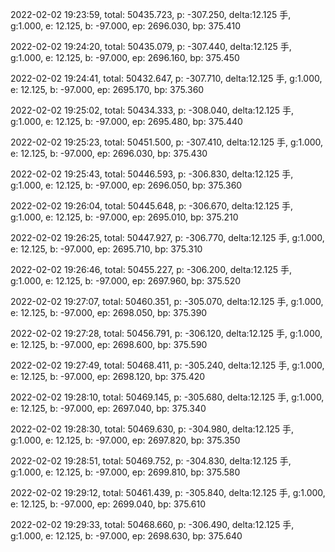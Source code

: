 2022-02-02 19:23:59, total: 50435.723, p: -307.250, delta:12.125 手, g:1.000, e: 12.125, b: -97.000, ep: 2696.030, bp: 375.410

2022-02-02 19:24:20, total: 50435.079, p: -307.440, delta:12.125 手, g:1.000, e: 12.125, b: -97.000, ep: 2696.160, bp: 375.450

2022-02-02 19:24:41, total: 50432.647, p: -307.710, delta:12.125 手, g:1.000, e: 12.125, b: -97.000, ep: 2695.170, bp: 375.360

2022-02-02 19:25:02, total: 50434.333, p: -308.040, delta:12.125 手, g:1.000, e: 12.125, b: -97.000, ep: 2695.480, bp: 375.440

2022-02-02 19:25:23, total: 50451.500, p: -307.410, delta:12.125 手, g:1.000, e: 12.125, b: -97.000, ep: 2696.030, bp: 375.430

2022-02-02 19:25:43, total: 50446.593, p: -306.830, delta:12.125 手, g:1.000, e: 12.125, b: -97.000, ep: 2696.050, bp: 375.360

2022-02-02 19:26:04, total: 50445.648, p: -306.670, delta:12.125 手, g:1.000, e: 12.125, b: -97.000, ep: 2695.010, bp: 375.210

2022-02-02 19:26:25, total: 50447.927, p: -306.770, delta:12.125 手, g:1.000, e: 12.125, b: -97.000, ep: 2695.710, bp: 375.310

2022-02-02 19:26:46, total: 50455.227, p: -306.200, delta:12.125 手, g:1.000, e: 12.125, b: -97.000, ep: 2697.960, bp: 375.520

2022-02-02 19:27:07, total: 50460.351, p: -305.070, delta:12.125 手, g:1.000, e: 12.125, b: -97.000, ep: 2698.050, bp: 375.390

2022-02-02 19:27:28, total: 50456.791, p: -306.120, delta:12.125 手, g:1.000, e: 12.125, b: -97.000, ep: 2698.600, bp: 375.590

2022-02-02 19:27:49, total: 50468.411, p: -305.240, delta:12.125 手, g:1.000, e: 12.125, b: -97.000, ep: 2698.120, bp: 375.420

2022-02-02 19:28:10, total: 50469.145, p: -305.680, delta:12.125 手, g:1.000, e: 12.125, b: -97.000, ep: 2697.040, bp: 375.340

2022-02-02 19:28:30, total: 50469.630, p: -304.980, delta:12.125 手, g:1.000, e: 12.125, b: -97.000, ep: 2697.820, bp: 375.350

2022-02-02 19:28:51, total: 50469.752, p: -304.830, delta:12.125 手, g:1.000, e: 12.125, b: -97.000, ep: 2699.810, bp: 375.580

2022-02-02 19:29:12, total: 50461.439, p: -305.840, delta:12.125 手, g:1.000, e: 12.125, b: -97.000, ep: 2699.040, bp: 375.610

2022-02-02 19:29:33, total: 50468.660, p: -306.490, delta:12.125 手, g:1.000, e: 12.125, b: -97.000, ep: 2698.630, bp: 375.640